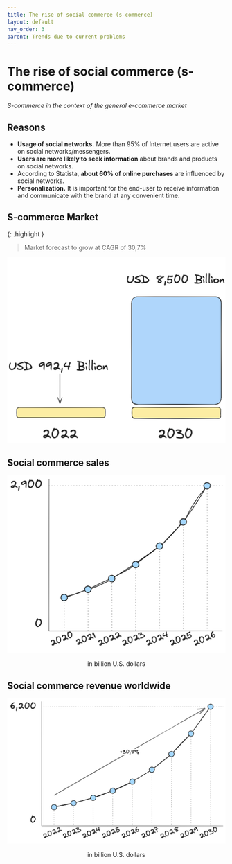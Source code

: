 ```yaml
---
title: The rise of social commerce (s-commerce)
layout: default
nav_order: 3
parent: Trends due to current problems
---
```


# The rise of social commerce (s-commerce)

_S-commerce in the context of the general e-commerce market_

## Reasons

- **Usage of social networks.** More than 95% of Internet users are active on social networks/messengers.
- **Users are more likely to seek information** about brands and products on social networks.
- According to Statista, **about 60% of online purchases** are influenced by social networks.
- **Personalization.** It is important for the end-user to receive information and communicate with the brand at any convenient time.

## S-commerce Market

{: .highlight }
> Market forecast to grow at CAGR of 30,7%

![S-commerce Market](https://github.com/opia-world/en/blob/master/assets/images/s_commerce_market.png "S-commerce Market")

## Social commerce sales

![Social commerce sales](https://github.com/opia-world/en/blob/master/assets/images/social_commerce_sales.png "Social commerce sales")
<p style="text-align:center">in billion U.S. dollars</p>

## Social commerce revenue worldwide

![Social commerce revenue worldwide](https://github.com/opia-world/en/blob/master/assets/images/social_commerce_revenue_worldwide.png "Social commerce revenue worldwide")
<p style="text-align:center">in billion U.S. dollars</p>
